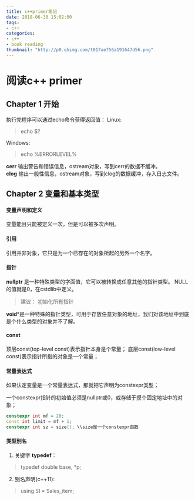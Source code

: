 ```yaml
---
title: c++primer笔记
date: 2018-06-30 15:02:00
tags:
- c++
categories:
- c++
- book reading
thumbnail: "http://p0.qhimg.com/t017ae756a191647d56.png"
---
```

# 阅读c++ primer
## Chapter 1 开始
执行完程序可以通过echo命令获得返回值：
Linux:  
> echo $?

Windows:  
> echo %ERRORLEVEL%

**cerr** 输出警告和错误信息，ostream对象，写到cerr的数据不缓冲。  
**clog** 输出一般性信息，ostream对象，写到clog的数据缓冲，存入日志文件。

## Chapter 2 变量和基本类型
#### 变量声明和定义
变量能且只能被定义一次，但是可以被多次声明。  
#### 引用
引用并非对象，它只是为一个已存在的对象所起的另外一个名字。
#### 指针
**nullptr** 是一种特殊类型的字面值，它可以被转换成任意其他的指针类型。
NULL的值就是0，在cstdlib中定义。  
> 建议： 初始化所有指针

**void***是一种特殊的指针类型，可用于存放任意对象的地址，我们对该地址中到底是个什么类型的对象并不了解。

#### const
顶层const(top-level const)表示指针本身是个常量；
底层const(low-level const)表示指针所指的对象是一个常量；

#### 常量表达式
如果认定变量是一个常量表达式，那就把它声明为constexpr类型；

一个constexpr指针的初始值必须是nullptr或0，或存储于摸个固定地址中的对象；
```cpp
constexpr int mf = 20;
const int limit = mf + 1;
constexpr int sz = size(); \\size是一个constexpr函数
```

#### 类型别名
1. 关键字 **typedef**：
> typedef double base, \*p;
2. 别名声明(c++11):
> using SI = Sales_item;
